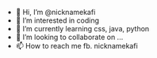 - 👋 Hi, I’m @nicknamekafi
- 👀 I’m interested in coding
- 🌱 I’m currently learning css, java, python
- 💞️ I’m looking to collaborate on ...
- 📫 How to reach me fb. nicknamekafi

<!---
nicknamekafi/nicknamekafi is a ✨ special ✨ repository because its `README.md` (this file) appears on your GitHub profile.
You can click the Preview link to take a look at your changes.
--->
